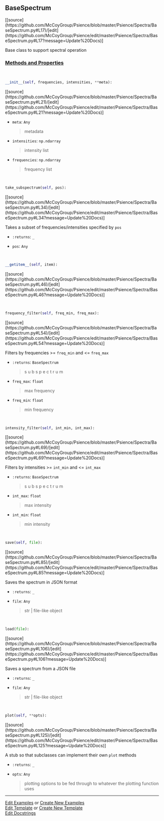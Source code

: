 ## <a id="Psience.Spectra.BaseSpectrum.BaseSpectrum">BaseSpectrum</a> 
<div class="docs-source-link" markdown="1">
[[source](https://github.com/McCoyGroup/Psience/blob/master/Psience/Spectra/BaseSpectrum.py#L17)/[edit](https://github.com/McCoyGroup/Psience/edit/master/Psience/Spectra/BaseSpectrum.py#L17?message=Update%20Docs)]
</div>

Base class to support spectral operation

<div class="collapsible-section">
 <div class="collapsible-section collapsible-section-header" markdown="1">
 
### <a class="collapse-link" data-toggle="collapse" href="#methods">Methods and Properties</a> <a class="float-right" data-toggle="collapse" href="#methods"><i class="fa fa-chevron-down"></i></a>

 </div>
 <div class="collapsible-section collapsible-section-body collapse" id="methods" markdown="1">

<a id="Psience.Spectra.BaseSpectrum.BaseSpectrum.__init__" class="docs-object-method">&nbsp;</a> 
```python
__init__(self, frequencies, intensities, **meta): 
```
<div class="docs-source-link" markdown="1">
[[source](https://github.com/McCoyGroup/Psience/blob/master/Psience/Spectra/BaseSpectrum.py#L21)/[edit](https://github.com/McCoyGroup/Psience/edit/master/Psience/Spectra/BaseSpectrum.py#L21?message=Update%20Docs)]
</div>


- `meta`: `Any`
    >metadata
- `intensities`: `np.ndarray`
    >intensity list
- `frequencies`: `np.ndarray`
    >frequency list

<a id="Psience.Spectra.BaseSpectrum.BaseSpectrum.take_subspectrum" class="docs-object-method">&nbsp;</a> 
```python
take_subspectrum(self, pos): 
```
<div class="docs-source-link" markdown="1">
[[source](https://github.com/McCoyGroup/Psience/blob/master/Psience/Spectra/BaseSpectrum.py#L34)/[edit](https://github.com/McCoyGroup/Psience/edit/master/Psience/Spectra/BaseSpectrum.py#L34?message=Update%20Docs)]
</div>

Takes a subset of frequencies/intensities specified by `pos`
- `:returns`: `_`
    >
- `pos`: `Any`
    >

<a id="Psience.Spectra.BaseSpectrum.BaseSpectrum.__getitem__" class="docs-object-method">&nbsp;</a> 
```python
__getitem__(self, item): 
```
<div class="docs-source-link" markdown="1">
[[source](https://github.com/McCoyGroup/Psience/blob/master/Psience/Spectra/BaseSpectrum.py#L46)/[edit](https://github.com/McCoyGroup/Psience/edit/master/Psience/Spectra/BaseSpectrum.py#L46?message=Update%20Docs)]
</div>

<a id="Psience.Spectra.BaseSpectrum.BaseSpectrum.frequency_filter" class="docs-object-method">&nbsp;</a> 
```python
frequency_filter(self, freq_min, freq_max): 
```
<div class="docs-source-link" markdown="1">
[[source](https://github.com/McCoyGroup/Psience/blob/master/Psience/Spectra/BaseSpectrum.py#L54)/[edit](https://github.com/McCoyGroup/Psience/edit/master/Psience/Spectra/BaseSpectrum.py#L54?message=Update%20Docs)]
</div>

Filters by frequencies >= `freq_min` and <= `freq_max`
- `:returns`: `BaseSpectrum`
    >s
u
b
s
p
e
c
t
r
u
m
- `freq_max`: `float`
    >max frequency
- `freq_min`: `float`
    >min frequency

<a id="Psience.Spectra.BaseSpectrum.BaseSpectrum.intensity_filter" class="docs-object-method">&nbsp;</a> 
```python
intensity_filter(self, int_min, int_max): 
```
<div class="docs-source-link" markdown="1">
[[source](https://github.com/McCoyGroup/Psience/blob/master/Psience/Spectra/BaseSpectrum.py#L69)/[edit](https://github.com/McCoyGroup/Psience/edit/master/Psience/Spectra/BaseSpectrum.py#L69?message=Update%20Docs)]
</div>

Filters by intensities >= `int_min` and <= `int_max`
- `:returns`: `BaseSpectrum`
    >s
u
b
s
p
e
c
t
r
u
m
- `int_max`: `float`
    >max intensity
- `int_min`: `float`
    >min intensity

<a id="Psience.Spectra.BaseSpectrum.BaseSpectrum.save" class="docs-object-method">&nbsp;</a> 
```python
save(self, file): 
```
<div class="docs-source-link" markdown="1">
[[source](https://github.com/McCoyGroup/Psience/blob/master/Psience/Spectra/BaseSpectrum.py#L85)/[edit](https://github.com/McCoyGroup/Psience/edit/master/Psience/Spectra/BaseSpectrum.py#L85?message=Update%20Docs)]
</div>

Saves the spectrum in JSON format
- `:returns`: `_`
    >
- `file`: `Any`
    >str | file-like object

<a id="Psience.Spectra.BaseSpectrum.BaseSpectrum.load" class="docs-object-method">&nbsp;</a> 
```python
load(file): 
```
<div class="docs-source-link" markdown="1">
[[source](https://github.com/McCoyGroup/Psience/blob/master/Psience/Spectra/BaseSpectrum.py#L106)/[edit](https://github.com/McCoyGroup/Psience/edit/master/Psience/Spectra/BaseSpectrum.py#L106?message=Update%20Docs)]
</div>

Saves a spectrum from a JSON file
- `:returns`: `_`
    >
- `file`: `Any`
    >str | file-like object

<a id="Psience.Spectra.BaseSpectrum.BaseSpectrum.plot" class="docs-object-method">&nbsp;</a> 
```python
plot(self, **opts): 
```
<div class="docs-source-link" markdown="1">
[[source](https://github.com/McCoyGroup/Psience/blob/master/Psience/Spectra/BaseSpectrum.py#L125)/[edit](https://github.com/McCoyGroup/Psience/edit/master/Psience/Spectra/BaseSpectrum.py#L125?message=Update%20Docs)]
</div>

A stub so that subclasses can implement their own `plot` methods
- `:returns`: `_`
    >
- `opts`: `Any`
    >plotting options to be fed through to whatever the plotting function uses

 </div>
</div>






___

[Edit Examples](https://github.com/McCoyGroup/Psience/edit/gh-pages/ci/examples/Psience/Spectra/BaseSpectrum/BaseSpectrum.md) or 
[Create New Examples](https://github.com/McCoyGroup/Psience/new/gh-pages/?filename=ci/examples/Psience/Spectra/BaseSpectrum/BaseSpectrum.md) <br/>
[Edit Template](https://github.com/McCoyGroup/Psience/edit/gh-pages/ci/docs/Psience/Spectra/BaseSpectrum/BaseSpectrum.md) or 
[Create New Template](https://github.com/McCoyGroup/Psience/new/gh-pages/?filename=ci/docs/templates/Psience/Spectra/BaseSpectrum/BaseSpectrum.md) <br/>
[Edit Docstrings](https://github.com/McCoyGroup/Psience/edit/master/Psience/Spectra/BaseSpectrum.py#L17?message=Update%20Docs)